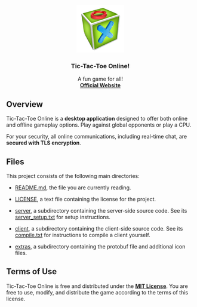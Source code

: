 <div align="center">

  ![TicTacToe](./extras/128x128.png)

  <h3>Tic-Tac-Toe Online!</h3>

  A fun game for all!
  <br>
  <strong>[Official Website](https://www.revogg.com/downloads)</strong>

</div>

## Overview

Tic-Tac-Toe Online is a **desktop application** designed to offer both online and offline gameplay options. Play against global opponents or play a CPU.

For your security, all online communications, including real-time chat, are **secured with TLS encryption**.

## Files

This project consists of the following main directories:

  * [README.md](./README.md), the file you are currently reading.
  
  * [LICENSE](./LICENSE), a text file containing the license for the project.
  
  * [server](./server), a subdirectory containing the server-side source code. See its [server_setup.txt](./server/server_setup.txt) for setup instructions.
  
  * [client](./client), a subdirectory containing the client-side source code. See its [compile.txt](./client/compile.txt) for instructions to compile a client yourself.
  
  * [extras](./extras), a subdirectory containing the protobuf file and additional icon files. 

## Terms of Use

Tic-Tac-Toe Online is free and distributed under the [**MIT License**](./LICENSE). You are free to use, modify, and distribute the game according to the terms of this license.

